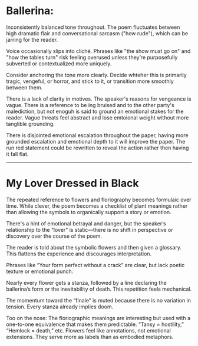 # Ballerina: 

Inconsistently balanced tone throughout. The poem fluctuates between high dramatic flair and conversational sarcasm ("how rude"), which can be jarring for the reader.

Voice occasionally slips into cliché. Phrases like "the show must go on" and "how the tables turn" risk feeling overused unless they’re purposefully subverted or contextualized more uniquely.

Consider anchoring the tone more clearly. Decide whteher this is primarily tragic, vengeful, or horror, and stick to it, or transition more smoothly between them. 

There is a lack of clarity in motives. The speaker's reasons for vengeance is vague. There is a reference to be ing bruised and to the other party's malediction, but not enoguh is said to ground an emotional stakes for the reader. 
Vague threats feel abstract and lose emtoional weight without more tanglible grounding. 

There is disjointed emotional escalation throughout the paper, having more grounded escalation and emotional depth to it will improve the paper. The run red statement could be rewritten to reveal the action rather then having it fall flat. 

---

# My Lover Dressed in Black 

The repeated reference to flowers and floriography becomes formulaic over time. While clever, the poem becomes a checklist of plant meanings rather than allowing the symbols to organically support a story or emotion.

There's a hint of emotional betrayal and danger, but the speaker’s relationship to the “lover” is static—there is no shift in perspective or discovery over the course of the poem.

The reader is told about the symbolic flowers and then given a glossary. This flattens the experience and discourages interpretation.

Phrases like “Your form perfect without a crack” are clear, but lack poetic texture or emotional punch.

Nearly every flower gets a stanza, followed by a line declaring the ballerina’s form or the inevitability of death. This repetition feels mechanical.

The momentum toward the “finale” is muted because there is no variation in tension. Every stanza already implies doom.

Too on the nose: The floriographic meanings are interesting but used with a one-to-one equivalence that makes them predictable. “Tansy = hostility,” “Hemlock = death,” etc. Flowers feel like annotations, not emotional extensions. They serve more as labels than as embodied metaphors.

